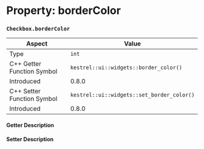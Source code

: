 
# Property: borderColor
### `Checkbox.borderColor`

| Aspect | Value |
| --- | --- |
| Type | `int` |
| C++ Getter Function Symbol | `kestrel::ui::widgets::border_color()` |
| Introduced | 0.8.0 |
| C++ Setter Function Symbol | `kestrel::ui::widgets::set_border_color()` |
| Introduced | 0.8.0 |

#### Getter Description

#### Setter Description

